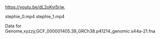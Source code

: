 https://youtu.be/dL2oKyi5riw,


stephie_0.mp4
stephie_1.mp4

Data for Genome,xyzzy,GCF_000001405.39_GRCh38.p41214_genomic.s44a-21.fna
